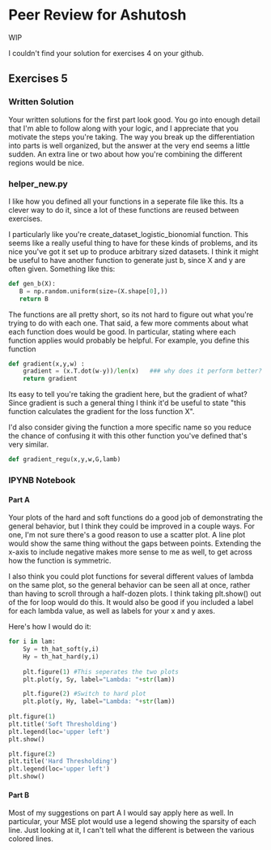 # Peer Review for Ashutosh

WIP

I couldn't find your solution for exercises 4 on your github.

## Exercises 5

### Written Solution

Your written solutions for the first part look good. You go into enough detail that I'm able to follow along with your logic, and I appreciate that you motivate the steps you're taking. The way you break up the differentiation into parts is well organized, but the answer at the very end seems a little sudden. An extra line or two about how you're combining the different regions would be nice.

### helper_new.py

I like how you defined all your functions in a seperate file like this. Its a clever way to do it, since a lot of these functions are reused between exercises. 

I particularly like you're create_dataset_logistic_bionomial function. This seems like a really useful thing to have for these kinds of problems, and its nice you've got it set up to produce arbitrary sized datasets. I think it might be useful to have another function to generate just b, since X and y are often given. Something like this:

```python
def gen_b(X):
   B = np.random.uniform(size=(X.shape[0],))
   return B
```

The functions are all pretty short, so its not hard to figure out what you're trying to do with each one. That said, a few more comments about what each function does would be good. In particular, stating where each function applies would probably be helpful. For example, you define this function

```python
def gradient(x,y,w) :
    gradient = (x.T.dot(w-y))/len(x)   ### why does it perform better?
    return gradient
```

Its easy to tell you're taking the gradient here, but the gradient of what? Since gradient is such a general thing I think it'd be useful to state "this function calculates the gradient for the loss function X". 

I'd also consider giving the function a more specific name so you reduce the chance of confusing it with this other function you've defined that's very similar.

```python
def gradient_regu(x,y,w,G,lamb) 
```

### IPYNB Notebook

#### Part A

Your plots of the hard and soft functions do a good job of demonstrating the general behavior, but I think they could be improved in a couple ways. For one, I'm not sure there's a good reason to use a scatter plot. A line plot would show the same thing without the gaps between points. Extending the x-axis to include negative makes more sense to me as well, to get across how the function is symmetric.

I also think you could plot functions for several different values of lambda on the same plot, so the general behavior can be seen all at once, rather than having to scroll through a half-dozen plots. I think taking plt.show() out of the for loop would do this. It would also be good if you included a label for each lambda value, as well as labels for your x and y axes. 

Here's how I would do it:

```python
for i in lam:
    Sy = th_hat_soft(y,i)
    Hy = th_hat_hard(y,i)
    
    plt.figure(1) #This seperates the two plots
    plt.plot(y, Sy, label="Lambda: "+str(lam))

    plt.figure(2) #Switch to hard plot
    plt.plot(y, Hy, label="Lambda: "+str(lam))
    
plt.figure(1)
plt.title('Soft Thresholding')
plt.legend(loc='upper left')
plt.show()

plt.figure(2)
plt.title('Hard Thresholding')
plt.legend(loc='upper left')
plt.show()

```

#### Part B

Most of my suggestions on part A I would say apply here as well. In particular, your MSE plot would use a legend showing the sparsity of each line. Just looking at it, I can't tell what the different is between the various colored lines.
